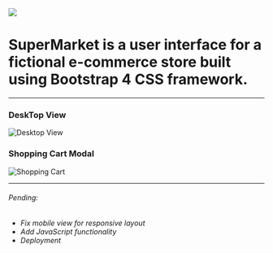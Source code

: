 [![](https://img.shields.io/badge/open%20issues-3-red.svg?style=flat-square)](https://github.com/krisdotcode/marketplace/issues)

# SuperMarket is a user interface for a fictional e-commerce store built using Bootstrap 4 CSS framework. 

------------------------------------

### DeskTop View 
![Desktop View](https://github.com/krisdotcode/SuperMarket/blob/master/screenshots/desktop_view.jpg)

### Shopping Cart Modal
![Shopping Cart](https://github.com/krisdotcode/SuperMarket/blob/master/screenshots/shopping_cart.jpg)


-------------------------------------
###### Pending:
- *Fix mobile view for responsive layout*
- *Add JavaScript functionality*
- *Deployment*